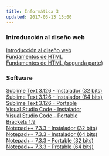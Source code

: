 ```yaml
---
title: Informática 3
updated: 2017-03-13 15:00
---
```


### Introducción al diseño web

<i class="fa fa-file-pdf-o" aria-hidden="true"></i>  [Introducción al diseño web](../docs/itel/2017/informatica3/disenoWeb.pdf)<br />
<i class="fa fa-file-pdf-o" aria-hidden="true"></i>  [Fundamentos de HTML](../docs/itel/2017/informatica3/fundamentosHTML.pdf)<br />
<i class="fa fa-file-pdf-o" aria-hidden="true"></i>  [Fundamentos de HTML (segunda parte)](../docs/itel/2017/informatica3/fundamentosHTML2.pdf)<br />

### Software

<i class="fa fa-windows" aria-hidden="true"></i> [Sublime Text 3.126 - Instalador (32 bits)](https://download.sublimetext.com/Sublime%20Text%20Build%203126%20Setup.exe)<br />
<i class="fa fa-windows" aria-hidden="true"></i> [Sublime Text 3.126 - Instalador (64 bits)](https://download.sublimetext.com/Sublime%20Text%20Build%203126%20x64%20Setup.exe)<br />
<i class="fa fa-windows" aria-hidden="true"></i> [Sublime Text 3.126  - Portable](https://download.sublimetext.com/Sublime%20Text%20Build%203126.zip)<br />
<i class="fa fa-windows" aria-hidden="true"></i> [Visual Studio Code - Instalador](https://code.visualstudio.com/docs/?dv=win)<br />
<i class="fa fa-windows" aria-hidden="true"></i> [Visual Studio Code - Portable](https://code.visualstudio.com/docs/?dv=winzip)<br />
<i class="fa fa-windows" aria-hidden="true"></i> [Brackets 1.9](https://github.com/adobe/brackets/releases/download/release-1.9/Brackets.Release.1.9.msi)<br />
<i class="fa fa-windows" aria-hidden="true"></i> [Notepad++ 7.3.3 - Instalador (32 bits)](https://notepad-plus-plus.org/repository/7.x/7.3.3/npp.7.3.3.Installer.exe)<br />
<i class="fa fa-windows" aria-hidden="true"></i> [Notepad++ 7.3.3 - Instalador (64 bits)](https://notepad-plus-plus.org/repository/7.x/7.3.3/npp.7.3.3.Installer.x64.exe)<br />
<i class="fa fa-windows" aria-hidden="true"></i> [Notepad++ 7.3.3 - Portable (32 bits)](https://notepad-plus-plus.org/repository/7.x/7.3.3/npp.7.3.3.bin.zip)<br />
<i class="fa fa-windows" aria-hidden="true"></i> [Notepad++ 7.3.3 - Protable (64 bits)](https://notepad-plus-plus.org/repository/7.x/7.3.3/npp.7.3.3.bin.x64.zip)<br />











